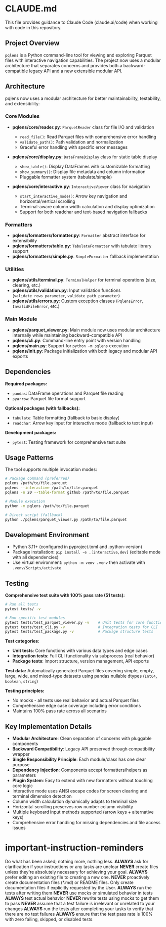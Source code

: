 # CLAUDE.md

This file provides guidance to Claude Code (claude.ai/code) when working with code in this repository.

## Project Overview

`pqlens` is a Python command-line tool for viewing and exploring Parquet files with interactive navigation capabilities. The project now uses a modular
architecture that separates concerns and provides both a backward-compatible legacy API and a new extensible modular API.

## Architecture

pqlens now uses a modular architecture for better maintainability, testability, and extensibility:

### Core Modules
- **pqlens/core/reader.py**: `ParquetReader` class for file I/O and validation
    - `read_file()`: Read Parquet files with comprehensive error handling
    - `validate_path()`: Path validation and normalization
    - Graceful error handling with specific error messages
    
- **pqlens/core/display.py**: `DataFrameDisplay` class for static table display
    - `show_table()`: Display DataFrames with customizable formatting
    - `show_summary()`: Display file metadata and column information
    - Pluggable formatter system (tabulate/simple)
    
- **pqlens/core/interactive.py**: `InteractiveViewer` class for navigation
    - `start_interactive_mode()`: Arrow key navigation and horizontal/vertical scrolling
    - Terminal-aware column width calculation and display optimization
    - Support for both readchar and text-based navigation fallbacks

### Formatters
- **pqlens/formatters/formatter.py**: `Formatter` abstract interface for extensibility
- **pqlens/formatters/table.py**: `TabulateFormatter` with tabulate library support
- **pqlens/formatters/simple.py**: `SimpleFormatter` fallback implementation

### Utilities
- **pqlens/utils/terminal.py**: `TerminalHelper` for terminal operations (size, clearing, etc.)
- **pqlens/utils/validation.py**: Input validation functions (`validate_rows_parameter`, `validate_path_parameter`)
- **pqlens/utils/errors.py**: Custom exception classes (`PqlensError`, `InvalidFileError`, etc.)

### Main Module
- **pqlens/parquet_viewer.py**: Main module now uses modular architecture internally while maintaining backward-compatible API
- **pqlens/cli.py**: Command-line entry point with version handling  
- **pqlens/__main__.py**: Support for `python -m pqlens` execution
- **pqlens/__init__.py**: Package initialization with both legacy and modular API exports

## Dependencies

**Required packages:**

- `pandas`: DataFrame operations and Parquet file reading
- `pyarrow`: Parquet file format support

**Optional packages (with fallbacks):**

- `tabulate`: Table formatting (fallback to basic display)
- `readchar`: Arrow key input for interactive mode (fallback to text input)

**Development packages:**

- `pytest`: Testing framework for comprehensive test suite

## Usage Patterns

The tool supports multiple invocation modes:

```bash
# Package command (preferred)
pqlens /path/to/file.parquet
pqlens --interactive /path/to/file.parquet
pqlens -n 20 --table-format github /path/to/file.parquet

# Module execution
python -m pqlens /path/to/file.parquet

# Direct script (fallback)
python ./pqlens/parquet_viewer.py /path/to/file.parquet
```

## Development Environment

- Python 3.11+ (configured in pyproject.toml and .python-version)
- Package installation: `pip install -e .[interactive,dev]` (editable mode with all dependencies)
- Use virtual environment: `python -m venv .venv` then activate with `.venv/Scripts/activate`

## Testing

**Comprehensive test suite with 100% pass rate (51 tests):**

```bash
# Run all tests
pytest tests/ -v

# Run specific test modules
pytest tests/test_parquet_viewer.py -v    # Unit tests for core functions
pytest tests/test_cli.py -v               # Integration tests for CLI
pytest tests/test_package.py -v           # Package structure tests
```

**Test categories:**

- **Unit tests**: Core functions with various data types and edge cases
- **Integration tests**: Full CLI functionality via subprocess (real behavior)
- **Package tests**: Import structure, version management, API exports

**Test data:** Automatically generated Parquet files covering simple, empty, large, wide, and mixed-type datasets using pandas nullable dtypes (`Int64`,
`boolean`, `string`)

**Testing principles:**

- No mocks - all tests use real behavior and actual Parquet files
- Comprehensive edge case coverage including error conditions
- Maintains 100% pass rate across all scenarios

## Key Implementation Details

- **Modular Architecture**: Clean separation of concerns with pluggable components
- **Backward Compatibility**: Legacy API preserved through compatibility wrapper
- **Single Responsibility Principle**: Each module/class has one clear purpose
- **Dependency Injection**: Components accept formatters/helpers as parameters
- **Plugin System**: Easy to extend with new formatters without touching core logic
- Interactive mode uses ANSI escape codes for screen clearing and terminal dimension detection
- Column width calculation dynamically adapts to terminal size
- Horizontal scrolling preserves row number column visibility
- Multiple keyboard input methods supported (arrow keys + alternative keys)
- Comprehensive error handling for missing dependencies and file access issues

# important-instruction-reminders

Do what has been asked; nothing more, nothing less.
**ALWAYS** ask for clarification if your instructions or any tasks are unclear
**NEVER** create files unless they're absolutely necessary for achieving your goal.
**ALWAYS** prefer editing an existing file to creating a new one.
**NEVER** proactively create documentation files (*.md) or README files. Only create documentation files if explicitly requested by the User.
**ALWAYS** run the tests after writing them
**NEVER** use mocks or simulated behavior in tests
**ALWAYS** test actual behavior
**NEVER** rewrite tests using mocks to get them to pass
**NEVER** assume that a test failure is irrelevant or unrelated to your changes
**ALWAYS** run the tests after completing your tasks to verify that there are no test failures
**ALWAYS** ensure that the test pass rate is 100% with zero failing, skipped, or disabled tests
